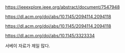 https://ieeexplore.ieee.org/abstract/document/7547948

https://dl.acm.org/doi/abs/10.1145/2094114.2094118

https://dl.acm.org/doi/abs/10.1145/2094114.2094118

https://dl.acm.org/doi/abs/10.1145/3323334

서베이 자료가 제일 많다.
